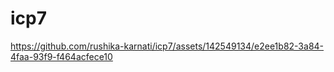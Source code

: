 # icp7


https://github.com/rushika-karnati/icp7/assets/142549134/e2ee1b82-3a84-4faa-93f9-f464acfece10

